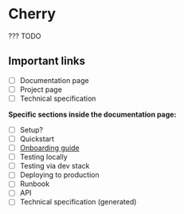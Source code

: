 # Cherry

??? TODO

## Important links

- [ ] Documentation page
- [ ] Project page
- [ ] Technical specification

**Specific sections inside the documentation page:**

- [ ] Setup?
- [ ] Quickstart
- [ ] [Onboarding guide](./onboarding.md)
- [ ] Testing locally
- [ ] Testing via dev stack
- [ ] Deploying to production
- [ ] Runbook
- [ ] API
- [ ] Technical specification (generated)